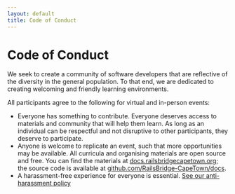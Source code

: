 ```yaml
---
layout: default
title: Code of Conduct
---
```


<h1 id="codeofconduct">Code of Conduct</h1>

We seek to create a community of software developers that are reflective of the diversity in the general population. To that end, we are dedicated to creating welcoming and friendly learning environments.

All participants agree to the following for virtual and in-person events:

* Everyone has something to contribute. Everyone deserves access to materials and community that will help them learn. As long as an individual can be respectful and not disruptive to other participants, they deserve to participate.
* Anyone is welcome to replicate an event, such that more opportunities may be available. All curricula and organising materials are open source and free. You can find the materials at [docs.railsbridgecapetown.org](http://docs.railsbridgecapetown.org/); the source code is available at [github.com/RailsBridge-CapeTown/docs](https://github.com/RailsBridge-CapeTown/docs).
* A harassment-free experience for everyone is essential. [See our anti-harassment policy](anti-harrassment-policy.html)